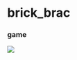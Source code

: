 # brick_brac
### game
<img src="https://cloud.githubusercontent.com/assets/19306879/19387487/19a71fb2-924d-11e6-986a-937521e87282.png">
 

